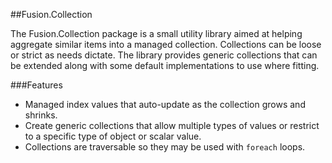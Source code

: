##Fusion.Collection

The Fusion.Collection package is a small utility library aimed at helping aggregate similar items
into a managed collection.  Collections can be loose or strict as needs dictate.  The library 
provides generic collections that can be extended along with some default implementations to use
where fitting.

###Features

- Managed index values that auto-update as the collection grows and shrinks.
- Create generic collections that allow multiple types of values or restrict to a specific type of
  object or scalar value.
- Collections are traversable so they may be used with `foreach` loops.